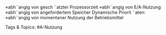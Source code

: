 ⋄abh¨angig von gesch ¨atzter Prozessorzeit
⋄abh¨angig von E/A-Nutzung
⋄abh¨angig von angefordertem Speicher
Dynamische Priorit ¨aten:
⋄abh¨angig von momentaner Nutzung der Betriebsmittel

   Tags & Topics:
   #A-Nutzung
